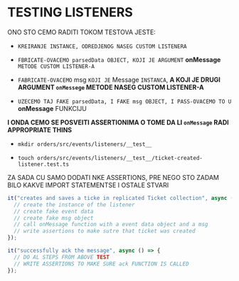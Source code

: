 # TESTING LISTENERS

ONO STO CEMO RADITI TOKOM TESTOVA JESTE:

- `KREIRANJE INSTANCE, ODREDJENOG NASEG CUSTOM LISTENERA`

- `FBRICATE-OVACEMO parsedData OBJECT, KOJI JE ARGUMENT` **onMessage** `METODE CUSTOM LISTENER-A`

- `FABRICATE-OVACEMO` msg `KOJI JE` Message `INSTANCA`, **A KOJI JE DRUGI ARGUMENT `onMessege` METODE NASEG CUSTOM LISTENER-A**

- `UZECEMO TAJ FAKE parsedData, I FAKE msg OBJECT, I PASS-OVACEMO TO U` **onMessage** FUNKCIJU

**I ONDA CEMO SE POSVEITI ASSERTIONIMA O TOME DA LI `onMessage` RADI APPROPRIATE THINS**

- `mkdir orders/src/events/listeners/__test__`

- `touch orders/src/events/listeners/__test__/ticket-created-listener.test.ts`

ZA SADA CU SAMO DODATI NKE ASSERTIONS, PRE NEGO STO ZADAM BILO KAKVE IMPORT STATEMENTSE I OSTALE STVARI

```ts
it("creates and saves a ticke in replicated Ticket collection", async () => {
  // create the instance of the listener
  // create fake event data
  // create fake msg object
  // call onMessage function with a event data object and a msg
  // write assertions to make sutre that ticket was created
});

it("successfully ack the message", async () => {
  // DO AL STEPS FROM ABOVE TEST
  // WRITE ASSERTIONS TO MAKE SURE ack FUNCTION IS CALLED
});

```

